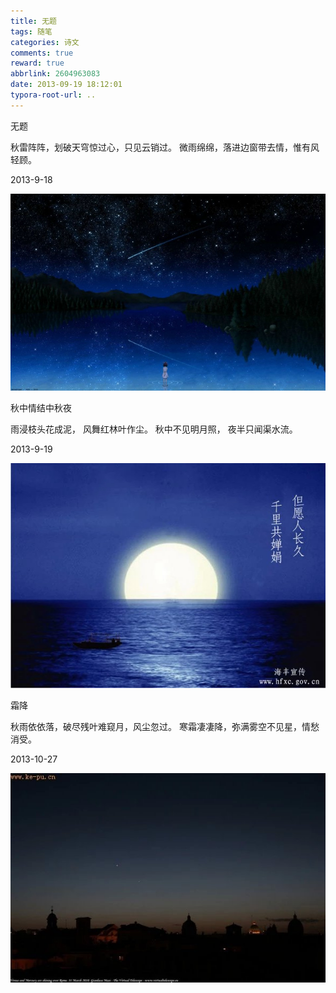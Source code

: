 ```yaml
---
title: 无题
tags: 随笔
categories: 诗文
comments: true
reward: true
abbrlink: 2604963083
date: 2013-09-19 18:12:01
typora-root-url: ..
---
```

无题

秋雷阵阵，划破天穹惊过心，只见云销过。
微雨绵绵，落进边窗带去情，惟有风轻顾。
<!-- more -->

2013-9-18

![p1](/assets/img/0fc91488103316.jpg)

秋中情结中秋夜

雨浸枝头花成泥，
风舞红林叶作尘。
秋中不见明月照，
夜半只闻渠水流。

2013-9-19

![p2](/assets/img/83c41488103341.jpg)

霜降

秋雨依依落，破尽残叶难窥月，风尘忽过。
寒霜凄凄降，弥满雾空不见星，情愁消受。

2013-10-27

![p3](/assets/img/66a21488103374.jpg)